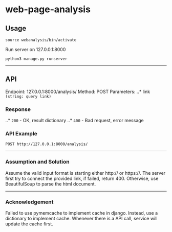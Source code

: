# web-page-analysis

## Usage
```shell
source webanalysis/bin/activate
```

Run server on 127.0.0.1:8000
```python3
python3 manage.py runserver
```
------

## API
Endpoint: 127.0.0.1:8000/analysis/
Method: POST
Parameters:
..* link `(string: query link)`

### Response
..* `200` - OK, result dictionary
..* `400` - Bad request, error message

### API Example
```
POST http://127.0.0.1:8000/analysis/ 
```
------
### Assumption and Solution 
Assume the valid input format is starting either http:// or https://.
The server first try to connect the provided link, if failed, return 400.
Otherwise, use BeautifulSoup to parse the html document.



------
### Acknowledgement
Failed to use pymemcache to implement cache in django. Instead, use a dictionary to implement cache. Whenever there is a API call, service will update the cache first.



